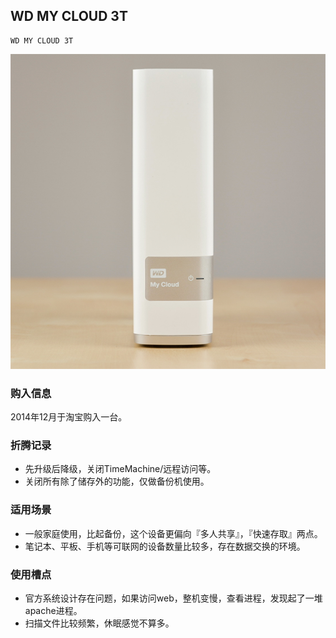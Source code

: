 ## WD MY CLOUD 3T

    WD MY CLOUD 3T

![WD MY CLOUD 3T](../assets/device/wd-my-cloud-3t.png)

### 购入信息

2014年12月于淘宝购入一台。

### 折腾记录

- 先升级后降级，关闭TimeMachine/远程访问等。
- 关闭所有除了储存外的功能，仅做备份机使用。

### 适用场景

- 一般家庭使用，比起备份，这个设备更偏向『多人共享』，『快速存取』两点。
- 笔记本、平板、手机等可联网的设备数量比较多，存在数据交换的环境。

### 使用槽点

- 官方系统设计存在问题，如果访问web，整机变慢，查看进程，发现起了一堆apache进程。
- 扫描文件比较频繁，休眠感觉不算多。